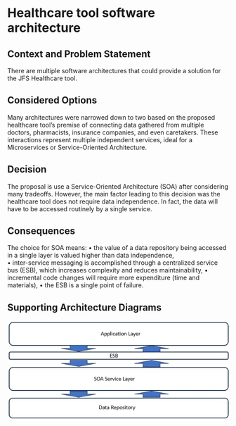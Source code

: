 Healthcare tool software architecture
=====================================

Context and Problem Statement
-----------------------------
There are multiple software architectures that could provide a solution for the JFS Healthcare tool.

Considered Options
------------------
Many architectures were narrowed down to two based on the proposed healthcare tool’s premise of connecting data gathered from multiple doctors, pharmacists, insurance companies, and even caretakers. These interactions represent multiple independent services, ideal for a Microservices or Service-Oriented Architecture. 

Decision
--------
The proposal is use a Service-Oriented Architecture (SOA) after considering many tradeoffs. However, the main factor leading to this decision was the healthcare tool does not require data independence. In fact, the data will have to be accessed routinely by a single service.

Consequences
------------
The choice for SOA means:
•	the value of a data repository being accessed in a single layer is valued higher than data independence,  
•	inter-service messaging is accomplished through a centralized service bus (ESB), which increases complexity and reduces maintainability, 
•	incremental code changes will require more expenditure (time and materials),
•	the ESB is a single point of failure.

Supporting Architecture Diagrams
--------------------------------
![SE_diag](/img/adr1_diag.jpg "ADR1")
